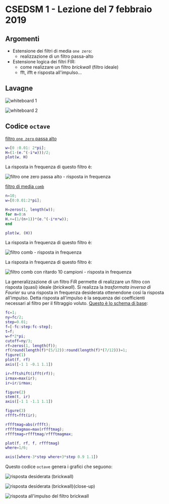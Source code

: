 # CSEDSM 1 - Lezione del 7 febbraio 2019

## Argomenti

* Estensione dei filtri di media `one zero`:
  * realizzazione di un filtro passa-alto
* Estensione logica dei filtri FIR:
  * come realizzare un filtro *brickwall* (filtro ideale)
  * fft, ifft e risposta all'impulso...

## Lavagne

![whiteboard 1](./TR_II_CSEDSM_1_2019-02-06_13.06.05_1.jpg)

![whiteboard 2](./TR_II_CSEDSM_1_2019-02-06_13.06.05_2.jpg)

## Codice `octave`

[filtro `one zero` passa alto](./highpass.m)

```matlab
w=[0 :0.01: 2*pi];
H=(1-(e.^(-i*w)))/2;
plot(w, H)
```

La risposta in frequenza di questo filtro è:

![filtro `one zero` passa alto - risposta in frequenza](./highpass.jpg)

[filtro di media `comb`](./high_average_lp.m)

```matlab
n=10;
w=[0:0.01:2*pi];

H=zeros(1, length(w));
for m=0:n
H.+=(1/(n+1))*(e.^(-i*n*w));
end

plot(w, (H))
```
La risposta in frequenza di questo filtro è:

![filtro comb - risposta in frequenza](./high_average_lp.m)
 
La risposta in frequenza di questo filtro è:

![filtro comb con ritardo 10 campioni - risposta in frequenza](./comb.jpg)

La generalizzazione di un filtro FiR permette di realizzare un filtro con
risposta (quasi) ideale (*brickwall*). Si realizza la *trasformata inversa di
Fourier* su una risposta in frequenza desiderata ottenendone così la risposta
all'impulso. Detta risposta all'impulso è la sequenza dei coefficienti
necessari al filtro per il filtraggio voluto. [Questo è lo schema di base](./FIR_1.m):

```matlab
fc=1;
ny=fc/2;
step=0.01;
f=[-fc:step:fc-step];
t=f;
w=f*2*pi;
cutoff=ny/3;
rf=zeros(1, length(f));
rf(round(length(f)*(5/12)):round(length(f)*(7/12)))=1;
figure(1)
plot(f, rf)
axis([-1 1 -0.1 1.1])

ir=fftshift(ifft(rf));
irmax=max(ir);
ir=ir/irmax;

figure(2)
stem(t, ir)
axis([-1 1 -1.1 1.1])

figure(3)
rffft=fft(ir);

rffftmag=abs(rffft);
rffftmagmax=max(rffftmag);
rffftmag=rffftmag/rffftmagmax;

plot(f, rf, f, rffftmag)
where=1/6;

axis([where-3*step where+3*step 0.9 1.1])
```

Questo codice `octave` genera i grafici che seguono:

![risposta desiderata (*brickwall*)](./ideal_filter_frequency_response.jpg)

![risposta desiderata (*brickwall*)(close-up)](./ideal_filter_frequency_response_closeup.jpg)

![risposta all'impulso del filtro *brickwall*](./ideal_filter_impulse_response.jpg)
